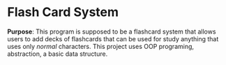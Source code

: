 # Flash Card System

**Purpose**: This program is supposed to be a flashcard system that allows users to add decks of flashcards that can be used for study anything that uses only *normal* characters. This project uses OOP programing, abstraction, a basic data structure.
